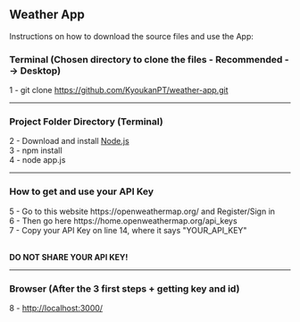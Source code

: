 <h2>Weather App</h2>

<p>Instructions on how to download the source files and use the App: </p>

<h3>Terminal (Chosen directory to clone the files - Recommended --> Desktop)</h3>

1 - git clone https://github.com/KyoukanPT/weather-app.git

<hr>

<h3>Project Folder Directory (Terminal)</h3>

2 - Download and install <a href="https://nodejs.org/en/download"> Node.js </a> <br>
3 - npm install<br>
4 - node app.js

<hr>

<h3>How to get and use your API Key</h3>
5 - Go to this website https://openweathermap.org/ and Register/Sign in<br>
6 - Then go here https://home.openweathermap.org/api_keys<br>
7 - Copy your API Key on line 14, where it says "YOUR_API_KEY"<br><br>

<strong>DO NOT SHARE YOUR API KEY!</strong>

<hr>

<h3>Browser (After the 3 first steps + getting key and id)</h3>
8 - <a href="http://localhost:3000/">http://localhost:3000/</a>
